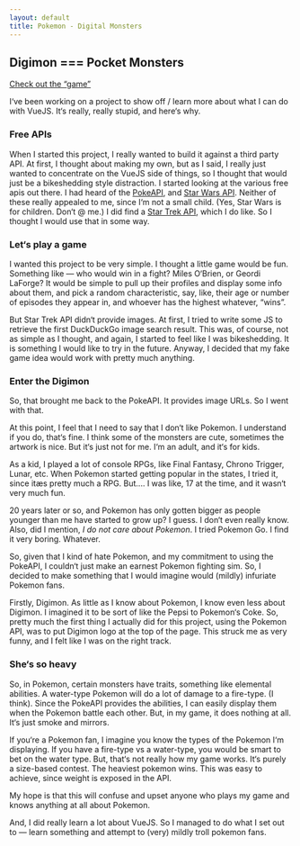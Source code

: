 ```yaml
---
layout: default
title: Pokemon - Digital Monsters
---
```


## Digimon === Pocket Monsters

[Check out the “game”][game]

I‘ve been working on a project to show off / learn more about what I can do with VueJS. It‘s really, really stupid, and here‘s why.

### Free APIs

When I started this project, I really wanted to build it against a third party API. At first, I thought about making my own, but as I said, I really just wanted to concentrate on the VueJS side of things, so I thought that would just be a bikeshedding style distraction. I started looking at the various free apis out there. I had heard of the [PokeAPI][pokeapi], and [Star Wars API][starwarsapi]. Neither of these really appealed to me, since I‘m not a small child. (Yes, Star Wars is for children. Don‘t @ me.) I did find a [Star Trek API][startrekapi], which I do like. So I thought I would use that in some way.

### Let‘s play a game

I wanted this project to be very simple. I thought a little game would be fun. Something like — who would win in a fight? Miles O‘Brien, or Geordi LaForge? It would be simple to pull up their profiles and display some info about them, and pick a random characteristic, say, like, their age or number of episodes they appear in, and whoever has the highest whatever, “wins”. 

But Star Trek API didn‘t provide images. At first, I tried to write some JS to retrieve the first DuckDuckGo image search result. This was, of course, not as simple as I thought, and again, I started to feel like I was bikeshedding. It is something I would like to try in the future. Anyway, I decided that my fake game idea would work with pretty much anything. 

### Enter the Digimon
So, that brought me back to the PokeAPI. It provides image URLs. So I went with that.

At this point, I feel that I need to say that I don‘t like Pokemon. I understand if you do, that‘s fine. I think some of the monsters are cute, sometimes the artwork is nice. But it‘s just not for me. I‘m an adult, and it‘s for kids.

As a kid, I played a lot of console RPGs, like Final Fantasy, Chrono Trigger, Lunar, etc. When Pokemon started getting popular in the states, I tried it, since itæs pretty much a RPG. But.... I was like, 17 at the time, and it wasn‘t very much fun.  

20 years later or so, and Pokemon has only gotten bigger as people younger than me have started to grow up? I guess. I don‘t even really know. Also, did I mention, *I do not care about Pokemon*. I tried Pokemon Go. I find it very boring. Whatever.

So, given that I kind of hate Pokemon, and my commitment to using the PokeAPI, I couldn‘t just make an earnest Pokemon fighting sim. So, I decided to make something that I would imagine would (mildly) infuriate Pokemon fans. 

Firstly, Digimon. As little as I know about Pokemon, I know even less about Digimon. I imagined it to be sort of like the Pepsi to Pokemon‘s Coke. So, pretty much the first thing I actually did for this project, using the Pokemon API, was to put Digimon logo at the top of the page. This struck me as very funny, and I felt like I was on the right track.

### She‘s so heavy

So, in Pokemon, certain monsters have traits, something like elemental abilities. A water-type Pokemon will do a lot of damage to a fire-type. (I think). Since the PokeAPI provides the abilities, I can easily display them when the Pokemon battle each other. But, in my game, it does nothing at all. It‘s just smoke and mirrors.

If you‘re a Pokemon fan, I imagine you know the types of the Pokemon I‘m displaying. If you have a fire-type vs a water-type, you would be smart to bet on the water type. But, that‘s not really how my game works. It‘s purely a size-based contest. The heaviest pokemon wins. This was easy to achieve, since weight is exposed in the API.

My hope is that this will confuse and upset anyone who plays my game and knows anything at all about Pokemon.

And, I did really learn a lot about VueJS. So I managed to do what I set out to — learn something and attempt to (very) mildly troll pokemon fans.

[game]:https://kind-wing-66bf53.netlify.com/
[pokeapi]:https://pokeapi.co/
[starwarsapi]:https://swapi.co
[startrekapi]:http://stapi.co/